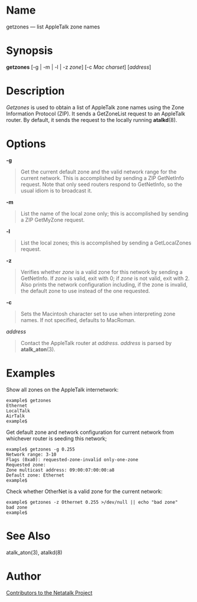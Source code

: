 # Name

getzones — list AppleTalk zone names

# Synopsis

**getzones** [-g | -m | -l | -z *zone*] [-c *Mac charset*] [*address*]

# Description

*Getzones* is used to obtain a list of AppleTalk zone names using the
Zone Information Protocol (ZIP). It sends a GetZoneList request to an
AppleTalk router. By default, it sends the request to the locally
running **atalkd**(8).

# Options

**-g**

> Get the current default zone and the valid network range for the current network.
This is accomplished by sending a ZIP GetNetInfo request.  Note that only seed routers
respond to GetNetInfo, so the usual idiom is to broadcast it.

**-m**

> List the name of the local zone only; this is accomplished by sending a
ZIP GetMyZone request.

**-l**

> List the local zones; this is accomplished by sending a GetLocalZones
request.

**-z**

> Verifies whether *zone* is a valid zone for this network by sending a GetNetInfo.
If *zone* is valid, exit with 0; if *zone* is not valid, exit with 2.  Also prints the
network configuration including, if the zone is invalid, the default zone to use instead
of the one requested.

**-c**

> Sets the Macintosh character set to use when interpreting zone names.  If not specified,
defaults to MacRoman.

*address*

> Contact the AppleTalk router at *address.* *address* is parsed by
**atalk_aton**(3).

# Examples

Show all zones on the AppleTalk internetwork:

	example$ getzones
	Ethernet
	LocalTalk
	AirTalk
	example$

Get default zone and network configuration for current network from whichever router
is seeding this network;

	example$ getzones -g 0.255
	Network range: 3-10
	Flags (0xa0): requested-zone-invalid only-one-zone
	Requested zone: 
	Zone multicast address: 09:00:07:00:00:a8
	Default zone: Ethernet
	example$
	
Check whether OtherNet is a valid zone for the current network:

	example$ getzones -z Othernet 0.255 >/dev/null || echo "bad zone"
	bad zone
	example$

# See Also

atalk_aton(3), atalkd(8)

# Author

[Contributors to the Netatalk Project](https://netatalk.io/contributors)
